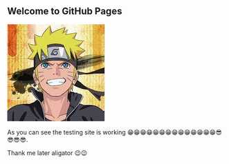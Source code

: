 ## Welcome to GitHub Pages
![Image](https://github.com/hemangikinger/FakeNewsRepo/blob/gh-pages/download.jpg?raw=true)




As you can see the testing site is working 😁😁😁😁😁😁😁😁😁😁😁😁😁😁😎😎😎😎.

Thank me later aligator 😉😉
